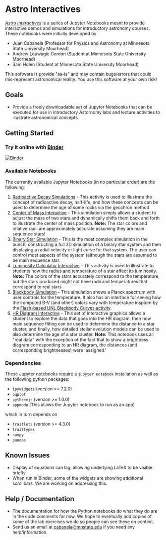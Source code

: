 Astro Interactives
==================

[*Astro Interactives*](https://juancab.github.io/AstroInteractives/) is a series of Jupyter Notebooks meant to provide 
interactive demos and simulations for introductory astronomy courses.  These notebooks were initially developed by 
- Juan Cabanela (Professor for Physics and Astronomy at Minnesota State University Moorhead)
- Andrew Louwagie Gordon (Student at Minnesota State University Moorhead)
- Sam Holen (Student at Minnesota State University Moorhead)

This software is provide "as-is" and may contain bugs/errors that could  mis-represent astronomical reality.  You use this software at your own risk!

Goals
-----

-   Provide a freely downloadable set of Jupyter Notebooks that can be executed for use in introductory Astornomy labs and lecture activities to illustrate astronomical concepts.

Getting Started
---------------

### Try it online with [Binder](http://mybinder.org/)

[![Binder](https://mybinder.org/badge.svg)](https://mybinder.org/v2/gh/JuanCab/AstroInteractives/master?filepath=index.ipynb)

### Available Notebooks

The currently available Jupyter Notebooks (in no particular order) are the following:

1. [Radioactive Decay Simulations](Interactives/Radioactivity.ipynb)  - This activity is used to illustrate the concept of radioactive decay, half-life, and how these concepts can be used to determine the age of some rocks via the geochron method.
2. [Center of Mass Interactive](Interactives/Center_of_Mass.ipynb) - This simulation simply allows a student to adjust the mass of two stars and dynamically shifts them back and forth to illustrate the center of mass position.  **Note:** The star colors and relative radii are approximately accurate assuming they are main sequence stars!
3. [Binary Star Simulation](Interactives/Binary_Star_Sim.ipynb) -  This is the most complex simulation in the bunch, constructing a full 3D simulation of a binary star system and then displaying a radial velocity or light curve for that system.  The user can control most aspects of the system (although the stars are assumed to be main sequence star.
4. [Luminosity Calculator Interactive](Interactives/LuminosityCalculator.ipynb)  - This activity is used to illustrate to students how the radius and temperature of a star affect its luminosity.  **Note:** The colors of the stars accurately correspond to the temperature, but the stars produced might not have radii and temperatures that correspond to real stars.
5. [Blackbody Simulation](Interactives/Blackbody_Simulation.ipynb) - This simulation shows a Planck spectrum with user controls for the temperature.  It also has an interface for seeing how the computed B-V (and other) colors vary with temperature inspired by the [Flash-based UNL Blackbody Curves activity](http://astro.unl.edu/classaction/animations/light/bbexplorer.html).
6. [HR Diagram Interactive](Interactives/HR_Diagram.ipynb) - This set of interactive graphics allows a student to explore the data that goes into the HR diagram, then how main sequence fitting can be used to determine the distance to a star cluster, and finally, how detailed stellar evolution models can be used to also determine the age of a star cluster.  **Note:** This notebook uses all "real data" with the exception of the fact that to show a brightness diagram corresponding to an HR diagram, the distances (and corresponding brightnesses) were 'assigned.'

### Dependencies

These Jupyter notebooks require a `jupyter notebook` installation as well as the following python packages:

- `ipywidgets` (version >= 7.2.0)
- `bqplot`
- `pythreejs` (version >= 1.0.0)
- `appmode` (This allows the Jupyter notebook to run as an app)

which in turn depends on

- `traitlets` (version >= 4.3.0)
- `traittypes`
- `numpy`
- `pandas`


Known Issues
------------
- Display of equations can lag, allowing underlying LaTeX to be visible briefly.
- When run in Binder, some of the widgets are showing additional scrollbars.  We are working on addressing this.

Help / Documentation
--------------------

- The documentation for how the Python notebooks do what they do are in the code comments for now.  We hope to eventually add copies of some of the lab exercises we do so people can see these on context.
- Send us an email at cabanela@mnstate.edu if you need any help/information.
